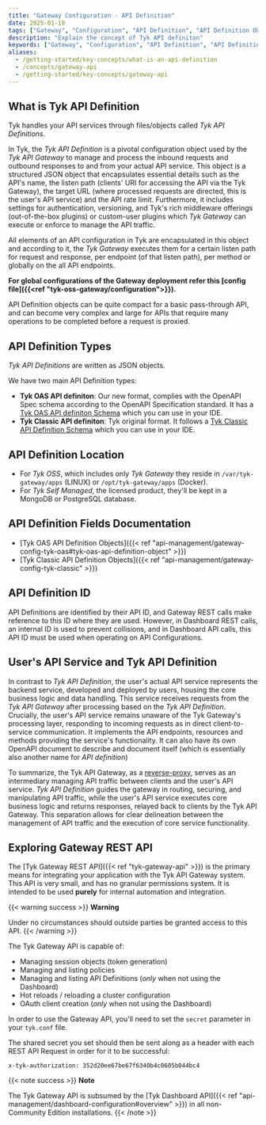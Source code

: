 ```yaml
---
title: "Gateway Configuration - API Definition"
date: 2025-01-10
tags: ["Gateway", "Configuration", "API Definition", "API Definition Object", "API Definition Location"]
description: "Explain the concept of Tyk API definiton"
keywords: ["Gateway", "Configuration", "API Definition", "API Definition Object", "API Definition Location"]
aliases:
  - /getting-started/key-concepts/what-is-an-api-definition
  - /concepts/gateway-api
  - /getting-started/key-concepts/gateway-api
---
```


## What is Tyk API Definition

Tyk handles your API services through files/objects called *Tyk API Definitions*.

In Tyk, the *Tyk API Definition* is a pivotal configuration object used by the *Tyk API Gateway* to manage and process the inbound requests and outbound responses to and from your actual API service.
This object is a structured JSON object that encapsulates essential details such as the API's name, the listen path (clients' URI for accessing the API via the Tyk Gateway), the target URL (where processed requests are directed, this is the user's API service) and the API rate limit. Furthermore, it includes settings for authentication, versioning, and Tyk's rich middleware offerings (out-of-the-box plugins) or custom-user plugins which *Tyk Gateway* can execute or enforce to manage the API traffic.

All elements of an API configuration in Tyk are encapsulated in this object and according to it, the *Tyk Gateway* executes them for a certain listen path for request and response, per endpoint (of that listen path), per method or globally on the all API endpoints.

**For global configurations of the Gateway deployment refer this [config file]({{<ref "tyk-oss-gateway/configuration">}}).**

API Definition objects can be quite compact for a basic pass-through API, and can become very complex and large for APIs that require many operations to be completed before a request is proxied.

## API Definition Types
*Tyk API Definitions* are written as JSON objects.

We have two main API Definition types:
- **Tyk OAS API definiton**: Our new format, complies with the OpenAPI Spec schema according to the OpenAPI Specification standard. It has a [Tyk OAS API definiton Schema](https://github.com/TykTechnologies/tyk-schemas/blob/main/JSON/draft-04) which you can use in your IDE.
- **Tyk Classic API definiton**: Tyk original format. It follows a [Tyk Classic API Definition Schema](https://github.com/TykTechnologies/tyk-schemas/tree/main/JSON/draft-07) which you can use in your IDE.

## API Definition Location
- For *Tyk OSS*, which includes only *Tyk Gateway* they reside in `/var/tyk-gateway/apps` (LINUX) or `/opt/tyk-gateway/apps` (Docker).
- For *Tyk Self Managed*, the licensed product, they'll be kept in a MongoDB or PostgreSQL database.

## API Definition Fields Documentation
- [Tyk OAS API Definition Objects]({{< ref "api-management/gateway-config-tyk-oas#tyk-oas-api-definition-object" >}})
- [Tyk Classic API Definition Objects]({{< ref "api-management/gateway-config-tyk-classic" >}})

## API Definition ID
API Definitions are identified by their API ID, and Gateway REST calls make reference to this ID where they are used. However, in Dashboard REST calls, an internal ID is used to prevent collisions, and in Dashboard API calls, this API ID must be used when operating on API Configurations.

## User's API Service and Tyk API Definition

In contrast to *Tyk API Definition*, the user's actual API service represents the backend service, developed and deployed by users, housing the core business logic and data handling. This service receives requests from the *Tyk API Gateway* after processing based on the *Tyk API Definition*. Crucially, the user's API service remains unaware of the Tyk Gateway's processing layer, responding to incoming requests as in direct client-to-service communication. It implements the API endpoints, resources and methods providing the service's functionality. It can also have its own OpenAPI document to describe and document itself (which is essentially also another name for *API definition*)

To summarize, the Tyk API Gateway, as a [reverse-proxy](https://en.wikipedia.org/wiki/Reverse_proxy), serves as an intermediary managing API traffic between clients and the user's API service. *Tyk API Definition* guides the gateway in routing, securing, and manipulating API traffic, while the user's API service executes core business logic and returns responses, relayed back to clients by the Tyk API Gateway. This separation allows for clear delineation between the management of API traffic and the execution of core service functionality.

## Exploring Gateway REST API

The [Tyk Gateway REST API]({{< ref "tyk-gateway-api" >}}) is the primary means for integrating your application with the Tyk API Gateway system. This
API is very small, and has no granular permissions system. It is intended to be used **purely** for internal automation
and integration.

{{< warning success >}}
**Warning**  

Under no circumstances should outside parties be granted access to this API.
{{< /warning >}} 

The Tyk Gateway API is capable of:

* Managing session objects (token generation)
* Managing and listing policies
* Managing and listing API Definitions (*only* when not using the Dashboard)
* Hot reloads / reloading a cluster configuration
* OAuth client creation (*only* when not using the Dashboard)

In order to use the Gateway API, you'll need to set the `secret` parameter in your `tyk.conf` file.

The shared secret you set should then be sent along as a header with each REST API Request in order for it to be
successful:

```{.copyWrapper}
x-tyk-authorization: 352d20ee67be67f6340b4c0605b044bc4
```

{{< note success >}}
**Note**  

The Tyk Gateway API is subsumed by the [Tyk Dashboard API]({{< ref "api-management/dashboard-configuration#overview" >}}) in all
non-Community Edition installations.
{{< /note >}}
